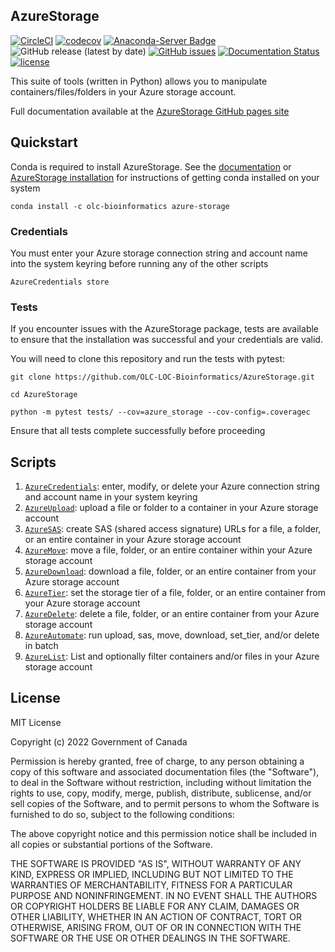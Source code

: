 ## AzureStorage

[![CircleCI](https://circleci.com/gh/OLC-LOC-Bioinformatics/AzureStorage/tree/main.svg?style=shield)](https://circleci.com/gh/OLC-LOC-Bioinformatics/AzureStorage/tree/main)
[![codecov](https://codecov.io/gh/OLC-LOC-Bioinformatics/AzureStorage/branch/main/graph/badge.svg?token=B65SOEV6QE)](https://codecov.io/gh/OLC-LOC-Bioinformatics/AzureStorage)
[![Anaconda-Server Badge](https://img.shields.io/badge/install%20with-conda-brightgreen)](https://anaconda.org/olcbioinformatics/azure_storage)
![GitHub release (latest by date)](https://img.shields.io/github/v/release/OLC-LOC-Bioinformatics/AzureStorage?label=version)
[![GitHub issues](https://img.shields.io/github/issues/OLC-LOC-Bioinformatics/AzureStorage)](https://github.com/OLC-LOC-Bioinformatics/AzureStorage/issues)
[![Documentation Status](https://readthedocs.org/projects/pip/badge/?version=stable)](https://OLC-LOC-Bioinformatics.github.io/AzureStorage/?badge=stable)
[![license](https://img.shields.io/badge/license-MIT-brightgreen)](https://github.com/OLC-LOC-Bioinformatics/AzureStorage/blob/main/LICENSE)

This suite of tools (written in Python) allows you to manipulate containers/files/folders in your Azure storage account.

Full documentation available at the [AzureStorage GitHub pages site](https://OLC-LOC-Bioinformatics.github.io/AzureStorage/)

## Quickstart

Conda is required to install AzureStorage. See the [documentation](http://bioconda.github.io/) or [AzureStorage installation](https://olc-loc-bioinformatics.github.io/AzureStorage/install/) for instructions of getting conda installed on your system

`conda install -c olc-bioinformatics azure-storage`

### Credentials

You must enter your Azure storage connection string and account name into the system keyring before running any of the other scripts

`AzureCredentials store`

### Tests

If you encounter issues with the AzureStorage package, tests are available to ensure that the installation was successful and your credentials are valid.

You will need to clone this repository and run the tests with pytest:


`git clone https://github.com/OLC-LOC-Bioinformatics/AzureStorage.git`

`cd AzureStorage`

`python -m pytest tests/ --cov=azure_storage --cov-config=.coveragec`

Ensure that all tests complete successfully before proceeding

## Scripts

1. [`AzureCredentials`](https://olc-loc-bioinformatics.github.io/AzureStorage/credentials/): enter, modify, or delete your Azure connection string and account name in your system keyring
2. [`AzureUpload`](https://olc-loc-bioinformatics.github.io/AzureStorage/upload/): upload a file or folder to a container in your Azure storage account
3. [`AzureSAS`](https://olc-loc-bioinformatics.github.io/AzureStorage/sas_url/): create SAS (shared access signature) URLs for a file, a folder, or an entire container in your Azure storage account
4. [`AzureMove`](https://olc-loc-bioinformatics.github.io/AzureStorage/move/): move a file, folder, or an entire container within your Azure storage account
5. [`AzureDownload`](https://olc-loc-bioinformatics.github.io/AzureStorage/download/): download a file, folder, or an entire container from your Azure storage account
6. [`AzureTier`](https://olc-loc-bioinformatics.github.io/AzureStorage/set_tier/): set the storage tier of a file, folder, or an entire container from your Azure storage account
7. [`AzureDelete`](https://olc-loc-bioinformatics.github.io/AzureStorage/delete/): delete a file, folder, or an entire container from your Azure storage account
8. [`AzureAutomate`](https://olc-loc-bioinformatics.github.io/AzureStorage/automate/): run upload, sas, move, download, set_tier, and/or delete in batch
9. [`AzureList`](https://olc-loc-bioinformatics.github.io/AzureStorage/list/): List and optionally filter containers and/or files in your Azure storage account

## License

MIT License

Copyright (c) 2022 Government of Canada

Permission is hereby granted, free of charge, to any person obtaining a copy of this software and associated documentation files (the "Software"), to deal in the Software without restriction, including without limitation the rights to use, copy, modify, merge, publish, distribute, sublicense, and/or sell copies of the Software, and to permit persons to whom the Software is furnished to do so, subject to the following conditions:

The above copyright notice and this permission notice shall be included in all copies or substantial portions of the Software.

THE SOFTWARE IS PROVIDED "AS IS", WITHOUT WARRANTY OF ANY KIND, EXPRESS OR IMPLIED, INCLUDING BUT NOT LIMITED TO THE WARRANTIES OF MERCHANTABILITY, FITNESS FOR A PARTICULAR PURPOSE AND NONINFRINGEMENT. IN NO EVENT SHALL THE AUTHORS OR COPYRIGHT HOLDERS BE LIABLE FOR ANY CLAIM, DAMAGES OR OTHER LIABILITY, WHETHER IN AN ACTION OF CONTRACT, TORT OR OTHERWISE, ARISING FROM, OUT OF OR IN CONNECTION WITH THE SOFTWARE OR THE USE OR OTHER DEALINGS IN THE SOFTWARE.
